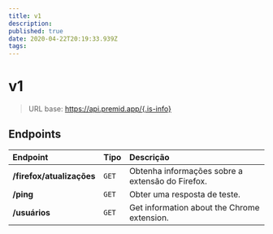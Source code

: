 ```yaml
---
title: v1
description:
published: true
date: 2020-04-22T20:19:33.939Z
tags:
---
```


# v1

> URL base: https://api.premid.app/{.is-info}


## Endpoints

<table>
  <thead>
    <tr>
      <th style="text-align:left">Endpoint</th>
      <th style="text-align:left">Tipo</th>
      <th style="text-align:left">Descrição</th>
    </tr>
  </thead>
  <tbody>
    <tr>
      <td style="text-align:left"><b>/firefox/atualizações</b>
      </td>
      <td style="text-align:left"><code>GET</code></td>
      <td style="text-align:left">Obtenha informações sobre a extensão do Firefox.</td>
    </tr>
    <tr>
      <td style="text-align:left"><b>/ping</b>
      </td>
      <td style="text-align:left"><code>GET</code></td>
      <td style="text-align:left">Obter uma resposta de teste.</td>
    </tr>
    <tr>
      <td style="text-align:left"><b>/usuários</b>
      </td>
      <td style="text-align:left"><code>GET</code></td>
      <td style="text-align:left">Get information about the Chrome extension.</td>
    </tr>
  </tbody>
</table>

